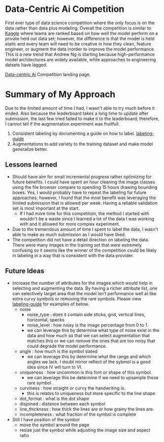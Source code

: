 # Data-Centric Ai Competition

First ever type of data science competition where the only focus is on the data rather than data plus modeling. Overall the competition is similar to [Kaggle](https://www.kaggle.com/) where teams are ranked based on how well the model perform on a private held out data set; however, the difference is that the model is held static and every team will need to be creative in how they clean, feature engineer, or augment the data inorder to improve the model performance. This is a new trend that Andrew Ng is starting because high-performance model architectures are widely available, while approaches to engineering datsets have lagged.

[Data-centric Ai](https://https-deeplearning-ai.github.io/data-centric-comp/) Competition landing page.

# Summary of My Approach

Due to the limited amount of time I had, I wasn't able to try much before it ended. Also because the leaderboard takes a long time to update after submission, the last few tried failed to make it to the leaderboard; therefore, I cannot tell if the augmentation experiment was fruitfull.

1. Consistent labeling by documenting a guide on how to label. [labeling-guide](labeling-guide.md)
1. Augmentations to add variety to the training dataset and make model generalize better.

## Lessons learned

* Should have aim for small incremental progress rather optimizing for future benefits. I could have spent an hour cleaning the image classes using the file browser compare to spending 15 hours drawing bounding boxes. Yes, I would probably have to repeat the labeling for future approaches; however, I found that the most benefit was leveraging the limited submission that is allowed per week. Having a reliable validation set is most important at the start.
  * If I had more time for this competition, the method I started with wouldn't be a waste since I learned a lot of the data I was working with and it allowed for more complex experiment.
* Due to the tremendous amount of time I spent to label the data, I wasn't able to make as much submission as I would have liked.
* The competition did not have a detail direction on labeling the data. There were many images in the training set that were extremely confusing so it seems like the winner of the competition could be likely in labeling in a way that is consistent with the data provider.

## Future Ideas

* Increase the number of attributes for the images which would help in selecting and augmenting the data. By having a richer attribute list, one can selectively target area that the model isn't performance well at like extra curvy symbols or removing the rare symbols. Please view [labeling-guide](labeling-guide.md) for examples of below.
  * noise
    * noise_type : does it contain side sticks, grid, vertical lines, horizontal, specks
    * noise_level : how noisy is the image percentage from 0 to 1.
    * we can leverage this by determine what type of noise exist in the data and how much so that we can select augmentation that matches this or we can remove the ones that are too noisy that could degrade the model performance.
  * angle : how much is the symbol slated
    * we can leverage this by determine what the range and which angles we lack. I doubt mirror reflect of the sybmol is a good idea since IV will turn to VI.
  * uniqueness : how uncommon is this font or shape of this symbol.
    * we can leverage this be determine if we need to upsample these rare symbol .
  * curviness : how straight or curvy the handwriting is.
    * this is relates to uniqueness but more specific to the line shape
  * dot_format : what is the dot shape
  * disjoined : distance between each symbol
  * line_thickness : how thick the lines are or how grainy the lines are.
  * incompleteness : what fraction of the symbol is complete
* Still I have position of the symbol
  * move the symbol around the page
  * resize just the symbol while adjusting the image size and aspect ratio

